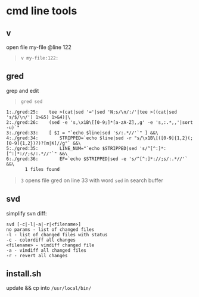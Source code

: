 cmd line tools
==============

v
-
open file my-file @line 122
> `v my-file:122:`

gred 
----
grep and edit
> `gred sed`

```
1:./gred:25:    tee >(cat|sed '='|sed 'N;s/\n/:/'|tee >((cat|sed 's/$/\n/') 1>&5) 1>&4)|\
2:./gred:26:    (sed -e 's,\x1B\[[0-9;]*[a-zA-Z],,g' -e 's,:.*,,'|sort -u)`" 
3:./gred:33:    [ $I = "`echo $line|sed 's/:.*//'`" ] &&\
4:./gred:34:        STRIPPED=`echo $line|sed -r "s/\x1B\[([0-9]{1,2}(;[0-9]{1,2})?)?[m|K]//g"` &&\
5:./gred:35:        LINE_NUM="`echo $STRIPPED|sed 's/^[^:]*:[^:]*://;s/:.*//'`" &&\
6:./gred:36:        EF=`echo $STRIPPED|sed -e 's/^[^:]*://;s/:.*//'` &&\
       1 files found
```
> `3`
opens file gred on line 33 with word `sed` in search buffer

svd
---
simplify svn diff:
```
svd [-c|-l|-a|-r|<filename>]
no params - list of changed files
-l - list of changed files with status
-c - colordiff all changes
<filename> - vimdiff changed file
-a - vimdiff all changed files
-r - revert all changes
```

install.sh
----------
update && cp into `/usr/local/bin/`
